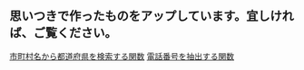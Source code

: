 ## 思いつきで作ったものをアップしています。宜しければ、ご覧ください。
[市町村名から都道府県を検索する関数](https://github.com/masami-fukuodori/handmade/blob/main/code/extract_prefecture_by_city\extract_prefecture_by_city.ipynb)
[電話番号を抽出する関数](https://github.com/masami-fukuodori/handmade/blob/main/code/extract_tel_number\extract_tel_number.ipynb)